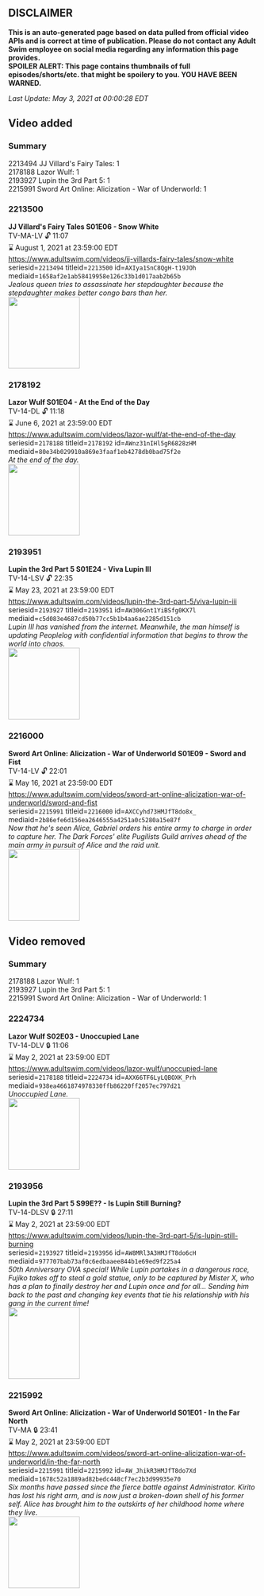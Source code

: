## DISCLAIMER
**This is an auto-generated page based on data pulled from official video APIs and is correct at time of publication. Please do not contact any Adult Swim employee on social media regarding any information this page provides.**  
**SPOILER ALERT: This page contains thumbnails of full episodes/shorts/etc. that might be spoilery to you. YOU HAVE BEEN WARNED.**  

_Last Update: May 3, 2021 at 00:00:28 EDT_
## Video added
### Summary
2213494 JJ Villard's Fairy Tales: 1  
2178188 Lazor Wulf: 1  
2193927 Lupin the 3rd Part 5: 1  
2215991 Sword Art Online: Alicization - War of Underworld: 1  
### 2213500
**JJ Villard's Fairy Tales S01E06 - Snow White**  
TV-MA-LV 🔓 11:07  
⌛ August 1, 2021 at 23:59:00 EDT  
https://www.adultswim.com/videos/jj-villards-fairy-tales/snow-white  
seriesid=`2213494` titleid=`2213500` id=`AXIya1SnC8QgH-t19JOh` mediaid=`1658af2e1ab58419958e126c33b1d017aab2b65b`  
_Jealous queen tries to assassinate her stepdaughter because the stepdaughter makes better congo bars than her._  
<a href="https://media.cdn.adultswim.com/uploads/20200520/thumbnails/2_20520101801-JJVFT_006.jpg"><img src="https://media.cdn.adultswim.com/uploads/20200520/thumbnails/2_20520101801-JJVFT_006.jpg" height="144px" /></a>
### 2178192
**Lazor Wulf S01E04 - At the End of the Day**  
TV-14-DL 🔓 11:18  
⌛ June 6, 2021 at 23:59:00 EDT  
https://www.adultswim.com/videos/lazor-wulf/at-the-end-of-the-day  
seriesid=`2178188` titleid=`2178192` id=`AWnz31nIHl5gR6828zHM` mediaid=`80e34b029910a869e3faaf1eb4278db0bad75f2e`  
_At the end of the day._  
<a href="https://i.cdn.turner.com/adultswim/big/image-upload/thumbnails/thumb-2_image-15549925220073.jpg"><img src="https://i.cdn.turner.com/adultswim/big/image-upload/thumbnails/thumb-2_image-15549925220073.jpg" height="144px" /></a>
### 2193951
**Lupin the 3rd Part 5 S01E24 - Viva Lupin III**  
TV-14-LSV 🔓 22:35  
⌛ May 23, 2021 at 23:59:00 EDT  
https://www.adultswim.com/videos/lupin-the-3rd-part-5/viva-lupin-iii  
seriesid=`2193927` titleid=`2193951` id=`AW306Gnt1YiBSfg0KX7l` mediaid=`c5d083e4687cd50b77cc5b1b4aa6ae2285d151cb`  
_Lupin III has vanished from the internet. Meanwhile, the man himself is updating Peoplelog with confidential information that begins to throw the world into chaos._  
<a href="https://media.cdn.adultswim.com/uploads/20191022/thumbnails/2_1910221518482-lupinthe3rdpt5_024.jpg"><img src="https://media.cdn.adultswim.com/uploads/20191022/thumbnails/2_1910221518482-lupinthe3rdpt5_024.jpg" height="144px" /></a>
### 2216000
**Sword Art Online: Alicization - War of Underworld S01E09 - Sword and Fist**  
TV-14-LV 🔓 22:01  
⌛ May 16, 2021 at 23:59:00 EDT  
https://www.adultswim.com/videos/sword-art-online-alicization-war-of-underworld/sword-and-fist  
seriesid=`2215991` titleid=`2216000` id=`AXCCyhd73HMJfT8do8x_` mediaid=`2b86efe6d156ea2646555a4251a0c5280a15e87f`  
_Now that he's seen Alice, Gabriel orders his entire army to charge in order to capture her. The Dark Forces' elite Pugilists Guild arrives ahead of the main army in pursuit of Alice and the raid unit._  
<a href="https://media.cdn.adultswim.com/uploads/20200226/thumbnails/2_202261337226-SAO_WoU_009.jpg"><img src="https://media.cdn.adultswim.com/uploads/20200226/thumbnails/2_202261337226-SAO_WoU_009.jpg" height="144px" /></a>
## Video removed
### Summary
2178188 Lazor Wulf: 1  
2193927 Lupin the 3rd Part 5: 1  
2215991 Sword Art Online: Alicization - War of Underworld: 1  
### 2224734
**Lazor Wulf S02E03 - Unoccupied Lane**  
TV-14-DLV 🔒 11:06  
⌛ May 2, 2021 at 23:59:00 EDT  
https://www.adultswim.com/videos/lazor-wulf/unoccupied-lane  
seriesid=`2178188` titleid=`2224734` id=`AXX66TF6LyLQBOXK_Prh` mediaid=`938ea4661874978330ffb86220ff2057ec797d21`  
_Unoccupied Lane._  
<a href="https://media.cdn.adultswim.com/uploads/20201124/thumbnails/2_2011241039447-LazorWulf_203_dup-20200930_UnoccupiedLane.jpg"><img src="https://media.cdn.adultswim.com/uploads/20201124/thumbnails/2_2011241039447-LazorWulf_203_dup-20200930_UnoccupiedLane.jpg" height="144px" /></a>
### 2193956
**Lupin the 3rd Part 5 S99E?? - Is Lupin Still Burning?**  
TV-14-DLSV 🔒 27:11  
⌛ May 2, 2021 at 23:59:00 EDT  
https://www.adultswim.com/videos/lupin-the-3rd-part-5/is-lupin-still-burning  
seriesid=`2193927` titleid=`2193956` id=`AW8MRl3A3HMJfT8do6cH` mediaid=`977707bab73af0c6edbaaee844b1e69ed9f225a4`  
_50th Anniversary OVA special! While Lupin partakes in a dangerous race, Fujiko takes off to steal a gold statue, only to be captured by Mister X, who has a plan to finally destroy her and Lupin once and for all... Sending him back to the past and changing key events that tie his relationship with his gang in the current time!_  
<a href="https://media.cdn.adultswim.com/uploads/20191217/thumbnails/2_191217110233-LupinOVA.jpg"><img src="https://media.cdn.adultswim.com/uploads/20191217/thumbnails/2_191217110233-LupinOVA.jpg" height="144px" /></a>
### 2215992
**Sword Art Online: Alicization - War of Underworld S01E01 - In the Far North**  
TV-MA 🔒 23:41  
⌛ May 2, 2021 at 23:59:00 EDT  
https://www.adultswim.com/videos/sword-art-online-alicization-war-of-underworld/in-the-far-north  
seriesid=`2215991` titleid=`2215992` id=`AW_JhikR3HMJfT8do7Xd` mediaid=`1678c52a1889ad82bedc448cf7ec2b3d99935e70`  
_Six months have passed since the fierce battle against Administrator.  Kirito has lost his right arm, and is now just a broken-down shell of his former self. Alice has brought him to the outskirts of her childhood home where they live._  
<a href="https://media.cdn.adultswim.com/uploads/20200123/thumbnails/2_20123145694-SAO_WoU_001.jpg"><img src="https://media.cdn.adultswim.com/uploads/20200123/thumbnails/2_20123145694-SAO_WoU_001.jpg" height="144px" /></a>

